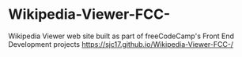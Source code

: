 # Wikipedia-Viewer-FCC-
Wikipedia Viewer web site built as part of freeCodeCamp's Front End Development projects
https://sjc17.github.io/Wikipedia-Viewer-FCC-/
